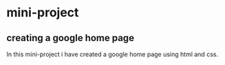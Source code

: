 # mini-project
## creating a google home page
In this mini-project i have created a google home page using html and css.
